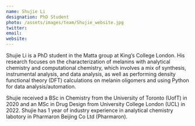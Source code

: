 ```yaml
---
name: Shujie Li
designation: PhD Student
photo: /assets/images/team/Shujie_website.jpg
twitter: 
email: 
website:
---
```


Shujie Li is a PhD student in the Matta group at King’s College London. His research focuses on the characterization of melanins with analytical chemistry and computational chemistry, which involves a mix of synthesis, instrumental analysis, and data analysis, as well as performing density functional theory (DFT) calculations on melanin oligomers and using Python for data analysis/automation.

Shujie received a BSc in Chemistry from the University of Toronto (UofT) in 2020 and an MSc in Drug Design from University College London (UCL) in 2022. Shujie has 1 year of industry experience in analytical chemistry labotory in Pharmaron Beijing Co Ltd (Pharmaron).

